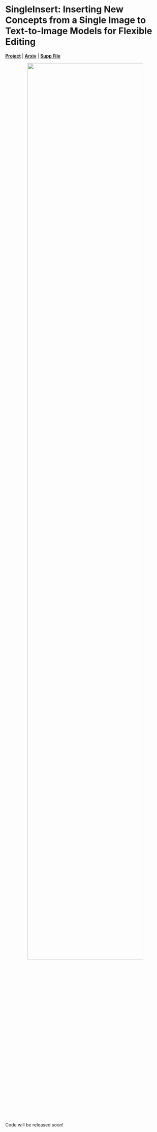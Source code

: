 # SingleInsert: Inserting New Concepts from a Single Image to Text-to-Image Models for Flexible Editing

[**Project**](https://jarrentwu1031.github.io/SingleInsert-web/) | [**Arxiv**]() | [**Supp File**]()

<div align=center>
    <img src="https://github.com/JarrentWu1031/SingleInsert/blob/main/teaser.png" width=85%>
</div>
  
Code will be released soon!

